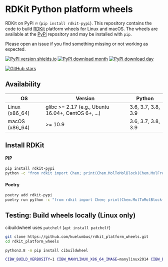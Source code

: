 # RDKit Python platform wheels

RDKit on PyPi 🔥 (`pip install rdkit-pypi`). This repository contains the code to build [RDKit](https://github.com/rdkit/rdkit) platform wheels for Linux and macOS. The wheels are available at the [PyPi](https://pypi.org/project/rdkit-pypi/) repository and may be installed with `pip`.

Please open an issue if you find something missing or not working as expected. 

[![PyPI version shields.io](https://img.shields.io/pypi/v/rdkit-pypi.svg?style=for-the-badge&logo=PyPI&logoColor=blue)](https://pypi.python.org/pypi/rdkit-pypi/)
[![PyPI download month](https://img.shields.io/pypi/dm/rdkit-pypi.svg?style=for-the-badge&logo=PyPI)](https://pypi.python.org/pypi/rdkit-pypi/)
[![PyPI download day](https://img.shields.io/pypi/dd/rdkit-pypi.svg?style=for-the-badge&logo=PyPI)](https://pypi.python.org/pypi/rdkit-pypi/)

[![GitHub stars](https://img.shields.io/github/stars/kuelumbus/rdkit_platform_wheels.svg?style=social&label=Star&maxAge=2592000)](https://github.com/kuelumbus/rdkit_platform_wheels)

## Availability

| OS | Version | Python |
| ----------- | ----------- | ----------- |
| Linux (x86_64) | glibc >= 2.17 (e.g., Ubuntu 16.04+, CentOS 6+, ...) | 3.6, 3.7, 3.8, 3.9 |
| macOS (x86_64) | >= 10.9  | 3.6, 3.7, 3.8, 3.9 |

## Install RDKit 

#### PIP

```bash
pip install rdkit-pypi
python -c "from rdkit import Chem; print(Chem.MolToMolBlock(Chem.MolFromSmiles('C1CCC1')))"
```

#### Poetry
```bash
poetry add rdkit-pypi
poetry run python -c "from rdkit import Chem; print(Chem.MolToMolBlock(Chem.MolFromSmiles('C1CCC1')))"
```

## Testing: Build wheels locally (Linux only)

cibuildwheel uses `patchelf` (`apt install patchelf`) 

```bash
git clone https://github.com/kuelumbus/rdkit_platform_wheels.git
cd rdkit_platform_wheels

python3.8 -m pip install cibuildwheel

CIBW_BUILD_VERBOSITY=1 CIBW_MANYLINUX_X86_64_IMAGE=manylinux2014 CIBW_BEFORE_BUILD_LINUX="bash pre_linux.sh" cibuildwheel --platform linux --output-dir wheelhouse
```
